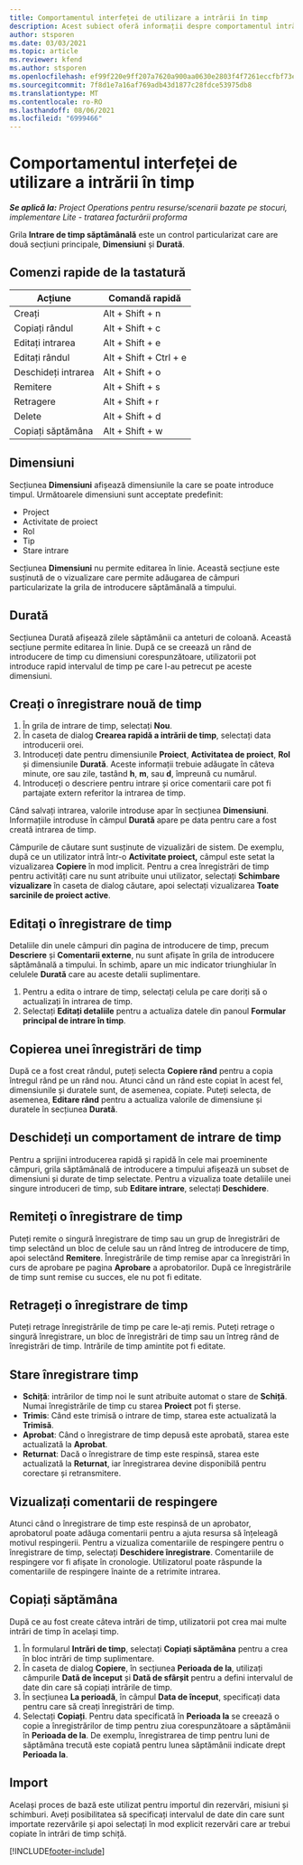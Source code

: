 ```yaml
---
title: Comportamentul interfeței de utilizare a intrării în timp
description: Acest subiect oferă informații despre comportamentul intrării de timp a interfeței de utilizator.
author: stsporen
ms.date: 03/03/2021
ms.topic: article
ms.reviewer: kfend
ms.author: stsporen
ms.openlocfilehash: ef99f220e9ff207a7620a900aa0630e2803f4f7261eccfbf73ed79717648bf92
ms.sourcegitcommit: 7f8d1e7a16af769adb43d1877c28fdce53975db8
ms.translationtype: MT
ms.contentlocale: ro-RO
ms.lasthandoff: 08/06/2021
ms.locfileid: "6999466"
---
```

# <a name="time-entry-ui-behavior"></a>Comportamentul interfeței de utilizare a intrării în timp

_**Se aplică la:** Project Operations pentru resurse/scenarii bazate pe stocuri, implementare Lite - tratarea facturării proforma_


Grila **Intrare de timp săptămânală** este un control particularizat care are două secțiuni principale, **Dimensiuni** și **Durată**.

## <a name="keyboard-shortcuts"></a>Comenzi rapide de la tastatură
| Acțiune        | Comandă rapidă                  |
|------------   |------------------------   |
| Creați           | Alt + Shift + n           |
| Copiați rândul      | Alt + Shift + c           |
| Editați intrarea    | Alt + Shift + e           |
| Editați rândul      | Alt + Shift + Ctrl + e    |
| Deschideți intrarea    | Alt + Shift + o           |
| Remitere        | Alt + Shift + s           |
| Retragere        | Alt + Shift + r           |
| Delete        | Alt + Shift + d           |
| Copiați săptămâna     | Alt + Shift + w           |

## <a name="dimensions"></a>Dimensiuni
Secțiunea **Dimensiuni** afișează dimensiunile la care se poate introduce timpul. Următoarele dimensiuni sunt acceptate predefinit:

  - Project
  - Activitate de proiect
  - Rol
  - Tip
  - Stare intrare

Secțiunea **Dimensiuni** nu permite editarea în linie. Această secțiune este susținută de o vizualizare care permite adăugarea de câmpuri particularizate la grila de introducere săptămânală a timpului.

## <a name="duration"></a>Durată
Secțiunea Durată afișează zilele săptămânii ca anteturi de coloană. Această secțiune permite editarea în linie. După ce se creează un rând de introducere de timp cu dimensiuni corespunzătoare, utilizatorii pot introduce rapid intervalul de timp pe care l-au petrecut pe aceste dimensiuni.

## <a name="create-a-new-time-entry"></a>Creați o înregistrare nouă de timp

1. În grila de intrare de timp, selectați **Nou**. 
2. În caseta de dialog **Crearea rapidă a intrării de timp**, selectați data introducerii orei.
3. Introduceți date pentru dimensiunile **Proiect**, **Activitatea de proiect**, **Rol** și dimensiunile **Durată**. Aceste informații trebuie adăugate în câteva minute, ore sau zile, tastând **h**, **m**, sau **d**, împreună cu numărul. 
4. Introduceți o descriere pentru intrare și orice comentarii care pot fi partajate extern referitor la intrarea de timp. 

Când salvați intrarea, valorile introduse apar în secțiunea **Dimensiuni**. Informațiile introduse în câmpul **Durată** apare pe data pentru care a fost creată intrarea de timp.

Câmpurile de căutare sunt susținute de vizualizări de sistem. De exemplu, după ce un utilizator intră într-o **Activitate proiect,** câmpul este setat la vizualizarea **Copiere** în mod implicit. Pentru a crea înregistrări de timp pentru activități care nu sunt atribuite unui utilizator, selectați **Schimbare vizualizare** în caseta de dialog căutare, apoi selectați vizualizarea **Toate sarcinile de proiect active**.

## <a name="edit-a-time-entry"></a>Editați o înregistrare de timp 
Detaliile din unele câmpuri din pagina de introducere de timp, precum **Descriere** și **Comentarii externe**, nu sunt afișate în grila de introducere săptămânală a timpului. În schimb, apare un mic indicator triunghiular în celulele **Durată** care au aceste detalii suplimentare. 

1. Pentru a edita o intrare de timp, selectați celula pe care doriți să o actualizați în intrarea de timp.
2. Selectați **Editați detaliile** pentru a actualiza datele din panoul **Formular principal de intrare în timp**. 

## <a name="copy-a-time-entry-row"></a>Copierea unei înregistrări de timp
După ce a fost creat rândul, puteți selecta **Copiere rând** pentru a copia întregul rând pe un rând nou. Atunci când un rând este copiat în acest fel, dimensiunile și duratele sunt, de asemenea, copiate. Puteți selecta, de asemenea, **Editare rând** pentru a actualiza valorile de dimensiune și duratele în secțiunea **Durată**.

## <a name="open-a-time-entry-behavior"></a>Deschideți un comportament de intrare de timp
Pentru a sprijini introducerea rapidă și rapidă în cele mai proeminente câmpuri, grila săptămânală de introducere a timpului afișează un subset de dimensiuni și durate de timp selectate. Pentru a vizualiza toate detaliile unei singure introduceri de timp, sub **Editare intrare**, selectați **Deschidere**.

## <a name="submit-a-time-entry"></a>Remiteți o înregistrare de timp
Puteți remite o singură înregistrare de timp sau un grup de înregistrări de timp selectând un bloc de celule sau un rând întreg de introducere de timp, apoi selectând **Remitere**. Înregistrările de timp remise apar ca înregistrări în curs de aprobare pe pagina **Aprobare** a aprobatorilor. După ce înregistrările de timp sunt remise cu succes, ele nu pot fi editate.

## <a name="recall-a-time-entry"></a>Retrageți o înregistrare de timp
Puteți retrage înregistrările de timp pe care le-ați remis. Puteți retrage o singură înregistrare, un bloc de înregistrări de timp sau un întreg rând de înregistrări de timp. Intrările de timp amintite pot fi editate.

## <a name="time-entry-status"></a>Stare înregistrare timp

- **Schiță**: intrărilor de timp noi le sunt atribuite automat o stare de **Schiță**. Numai înregistrările de timp cu starea **Proiect** pot fi șterse.
- **Trimis**: Când este trimisă o intrare de timp, starea este actualizată la **Trimisă**. 
- **Aprobat**: Când o înregistrare de timp depusă este aprobată, starea este actualizată la **Aprobat**. 
- **Returnat**: Dacă o înregistrare de timp este respinsă, starea este actualizată la **Returnat**, iar înregistrarea devine disponibilă pentru corectare și retransmitere. 

## <a name="view-rejection-comments"></a>Vizualizați comentarii de respingere
Atunci când o înregistrare de timp este respinsă de un aprobator, aprobatorul poate adăuga comentarii pentru a ajuta resursa să înțeleagă motivul respingerii. Pentru a vizualiza comentariile de respingere pentru o înregistrare de timp, selectați **Deschidere înregistrare**. Comentariile de respingere vor fi afișate în cronologie. Utilizatorul poate răspunde la comentariile de respingere înainte de a retrimite intrarea.

## <a name="copy-week"></a>Copiați săptămâna
După ce au fost create câteva intrări de timp, utilizatorii pot crea mai multe intrări de timp în același timp.

1. În formularul **Intrări de timp**, selectați **Copiați săptămâna** pentru a crea în bloc intrări de timp suplimentare. 
2. În caseta de dialog **Copiere**, în secțiunea **Perioada de la**, utilizați câmpurile **Dată de început** și **Dată de sfârșit** pentru a defini intervalul de date din care să copiați intrările de timp. 
3. În secțiunea **La perioadă**, în câmpul **Data de început**, specificați data pentru care să creați înregistrări de timp. 
4. Selectați **Copiați**. Pentru data specificată în **Perioada la** se creează o copie a înregistrărilor de timp pentru ziua corespunzătoare a săptămânii în **Perioada de la**. De exemplu, înregistrarea de timp pentru luni de săptămâna trecută este copiată pentru lunea săptămânii indicate drept **Perioada la**.

## <a name="import"></a>Import
Același proces de bază este utilizat pentru importul din rezervări, misiuni și schimburi. Aveți posibilitatea să specificați intervalul de date din care sunt importate rezervările și apoi selectați în mod explicit rezervări care ar trebui copiate în intrări de timp schiță. 


[!INCLUDE[footer-include](../includes/footer-banner.md)]

